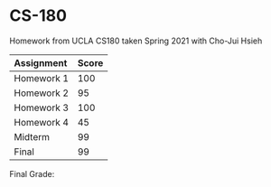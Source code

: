 # CS-180

Homework from UCLA CS180 taken Spring 2021 with Cho-Jui Hsieh

| Assignment | Score |
| :--------- | :---- |
| Homework 1 | 100   |
| Homework 2 | 95    |
| Homework 3 | 100   |
| Homework 4 | 45    |
| Midterm    | 99    |
| Final      | 99    |

Final Grade:
